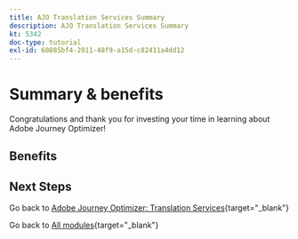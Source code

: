 ```yaml
---
title: AJO Translation Services Summary
description: AJO Translation Services Summary
kt: 5342
doc-type: tutorial
exl-id: 60885bf4-2911-48f9-a15d-c82411a4dd12
---
```

# Summary & benefits

Congratulations and thank you for investing your time in learning about Adobe Journey Optimizer! 

## Benefits

## Next Steps

Go back to [Adobe Journey Optimizer: Translation Services](./ajotranslationsvcs.md){target="_blank"}

Go back to [All modules](./../../../../overview.md){target="_blank"}
